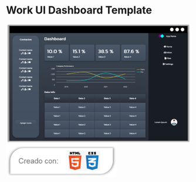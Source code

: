 # Work UI Dashboard Template
![Imagen del proyecto](screenshot-ui-dashboard.png)
<img src="tech-tag.png" width="60%">
